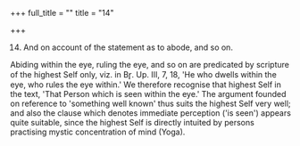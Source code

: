 +++
full_title = ""
title = "14"

+++


14. And on account of the statement as to abode, and so on.

Abiding within the eye, ruling the eye, and so on are predicated by scripture of the highest Self only, viz. in Br̥. Up. III, 7, 18, 'He who dwells within the eye, who rules the eye within.' We therefore recognise that highest Self in the text, 'That Person which is seen within the eye.' The argument founded on reference to 'something well known' thus suits the highest Self very well; and also the clause which denotes immediate perception ('is seen') appears quite suitable, since the highest Self is directly intuited by persons practising mystic concentration of mind (Yoga).

